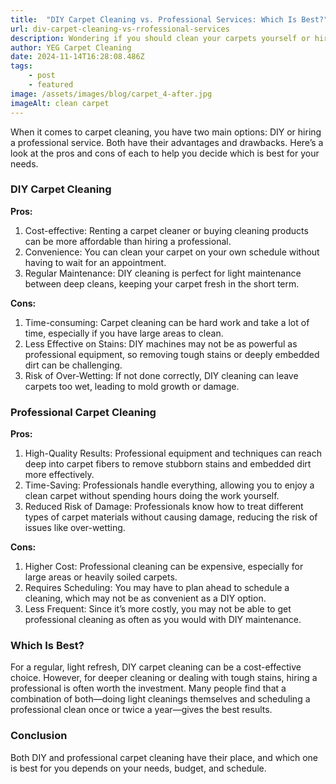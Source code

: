 ```yaml
---
title:  "DIY Carpet Cleaning vs. Professional Services: Which Is Best?"
url: div-carpet-cleaning-vs-rrofessional-services
description: Wondering if you should clean your carpets yourself or hire a pro? Explore the pros and cons of DIY vs. professional carpet cleaning to find the best option for your home.
author: YEG Carpet Cleaning
date: 2024-11-14T16:28:08.486Z
tags:
    - post
    - featured
image: /assets/images/blog/carpet_4-after.jpg
imageAlt: clean carpet
---
```


When it comes to carpet cleaning, you have two main options: DIY or hiring a professional service. Both have their advantages and drawbacks. Here’s a look at the pros and cons of each to help you decide which is best for your needs.

### DIY Carpet Cleaning

**Pros:**

1. Cost-effective: Renting a carpet cleaner or buying cleaning products can be more affordable than hiring a professional.
2. Convenience: You can clean your carpet on your own schedule without having to wait for an appointment.
3. Regular Maintenance: DIY cleaning is perfect for light maintenance between deep cleans, keeping your carpet fresh in the short term.

**Cons:**

1. Time-consuming: Carpet cleaning can be hard work and take a lot of time, especially if you have large areas to clean.
2. Less Effective on Stains: DIY machines may not be as powerful as professional equipment, so removing tough stains or deeply embedded dirt can be challenging.
3. Risk of Over-Wetting: If not done correctly, DIY cleaning can leave carpets too wet, leading to mold growth or damage.

### Professional Carpet Cleaning

**Pros:**

1. High-Quality Results: Professional equipment and techniques can reach deep into carpet fibers to remove stubborn stains and embedded dirt more effectively.
2. Time-Saving: Professionals handle everything, allowing you to enjoy a clean carpet without spending hours doing the work yourself.
3. Reduced Risk of Damage: Professionals know how to treat different types of carpet materials without causing damage, reducing the risk of issues like over-wetting.

**Cons:**
1. Higher Cost: Professional cleaning can be expensive, especially for large areas or heavily soiled carpets.
2. Requires Scheduling: You may have to plan ahead to schedule a cleaning, which may not be as convenient as a DIY option.
3. Less Frequent: Since it’s more costly, you may not be able to get professional cleaning as often as you would with DIY maintenance.

### Which Is Best?

For a regular, light refresh, DIY carpet cleaning can be a cost-effective choice. However, for deeper cleaning or dealing with tough stains, hiring a professional is often worth the investment. Many people find that a combination of both—doing light cleanings themselves and scheduling a professional clean once or twice a year—gives the best results.

### Conclusion

Both DIY and professional carpet cleaning have their place, and which one is best for you depends on your needs, budget, and schedule.